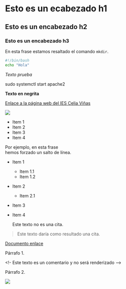 # Esto es un ecabezado h1
## Esto es un encabezado h2
### Esto es un encabezado h3

En esta frase estamos resaltado el comando `mkdir`.

```bash
#!/bin/bash
echo "Hola"
```

*Texto prueba*	

sudo systemctl start apache2

**Texto en negrita**	


[Enlace a la página web del IES Celia Viñas](https://iescelia.org)

![](https://iescelia.org/web/wp-content/uploads/2012/05/iescelia_1950.jpg)

* Item 1
* Item 2
* Item 3
* Item 4

Por ejemplo, en esta frase  
hemos forzado un salto de línea.

* Item 1
  * Item 1.1
  * Item 1.2
* Item 2
  * Item 2.1
* Item 3
* Item 4

  Este texto no es una cita.
> Este texto daría como resultado una cita.

[Documento enlace](./markdown2.md)

Párrafo 1.

<!- Este texto es un comentario y no será renderizado -->

Párrafo 2.

![](https://img2.rtve.es/n/2155561)

